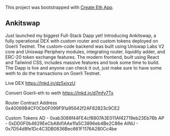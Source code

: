 This project was bootstrapped with [Create Eth App](https://github.com/paulrberg/create-eth-app).

## Ankitswap

Just launched my biggest Full-Stack Dapp yet! Introducing Ankitswap, a fully operational DEX with custom router and custom tokens deployed on Goerli Testnet. The custom-code backend was built using Uniswap Labs V2 core and Uniswap Periphery modules, integrating router, liquidity adder, and ERC-20 token exchange features.
The modern frontend, built using React and Tailwind CSS, includes massive features and took some time to build.
The Dapp is live and anyone can check it out, just make sure to have some weth to do the transactions on Goerli Testnet.

Live DEX
https://lnkd.in/dz5xivzU

Convert Goerli-eth to weth
https://lnkd.in/d7mfy7Tx

Router Contract Address
0x40069B4CF0Cb0F099F91a95642f2AF82823c9CE2

Custom Tokens
AD - 0xab3088f44FE4cf8807A3E011Af42719eb23Eb76b
AP - 0xDD0F0b4629EeCbA8d1AAe1fa5C3896eb4Be2C86e
AINU - 0x7D54d8fe1Dc4C3DB0836Bec661F1176A280Cc4be

